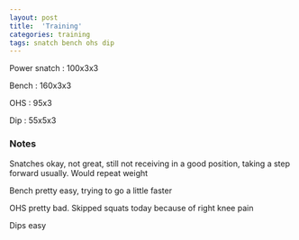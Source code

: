 ```yaml
---
layout: post
title:  'Training'
categories: training
tags: snatch bench ohs dip
---
```


Power snatch :   100x3x3

Bench   :   160x3x3

OHS     :   95x3

Dip     :   55x5x3

### Notes

Snatches okay, not great, still not receiving in a good position, taking a step forward usually. Would repeat weight

Bench pretty easy, trying to go a little faster

OHS pretty bad. Skipped squats today because of right knee pain

Dips easy
